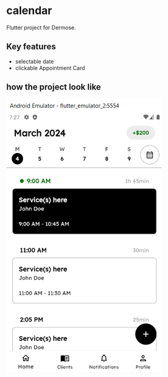 # calendar

Flutter project for Dermose.

## Key features

- selectable date
- clickable Appointment Card

## how the project look like

![Alt text](product_screenshot.png)